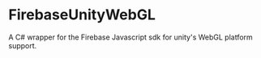 # FirebaseUnityWebGL
A C# wrapper for the Firebase Javascript sdk for unity's WebGL platform support.
